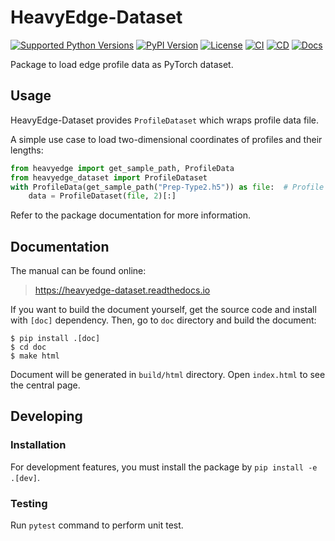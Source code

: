 # HeavyEdge-Dataset

[![Supported Python Versions](https://img.shields.io/pypi/pyversions/heavyedge-dataset.svg)](https://pypi.python.org/pypi/heavyedge-dataset/)
[![PyPI Version](https://img.shields.io/pypi/v/heavyedge-dataset.svg)](https://pypi.python.org/pypi/heavyedge-dataset/)
[![License](https://img.shields.io/github/license/heavyedge/heavyedge-dataset)](https://github.com/heavyedge/heavyedge-dataset/blob/master/LICENSE)
[![CI](https://github.com/heavyedge/heavyedge-dataset/actions/workflows/ci.yml/badge.svg)](https://github.com/heavyedge/heavyedge-dataset/actions/workflows/ci.yml)
[![CD](https://github.com/heavyedge/heavyedge-dataset/actions/workflows/cd.yml/badge.svg)](https://github.com/heavyedge/heavyedge-dataset/actions/workflows/cd.yml)
[![Docs](https://readthedocs.org/projects/heavyedge-dataset/badge/?version=latest)](https://heavyedge-dataset.readthedocs.io/en/latest/?badge=latest)

Package to load edge profile data as PyTorch dataset.

## Usage

HeavyEdge-Dataset provides `ProfileDataset` which wraps profile data file.

A simple use case to load two-dimensional coordinates of profiles and their lengths:

```python
from heavyedge import get_sample_path, ProfileData
from heavyedge_dataset import ProfileDataset
with ProfileData(get_sample_path("Prep-Type2.h5")) as file:  # Profile data file object
    data = ProfileDataset(file, 2)[:]
```

Refer to the package documentation for more information.

## Documentation

The manual can be found online:

> https://heavyedge-dataset.readthedocs.io

If you want to build the document yourself, get the source code and install with `[doc]` dependency.
Then, go to `doc` directory and build the document:

```
$ pip install .[doc]
$ cd doc
$ make html
```

Document will be generated in `build/html` directory. Open `index.html` to see the central page.

## Developing

### Installation

For development features, you must install the package by `pip install -e .[dev]`.

### Testing

Run `pytest` command to perform unit test.
